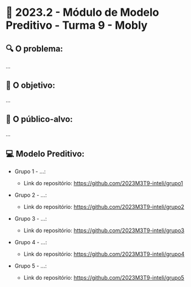 # 🙋‍ 2023.2 - Módulo de Modelo Preditivo - Turma 9 - Mobly

## :mag: O problema:

...

## :dart: O objetivo:

...


## :jigsaw: O público-alvo:

...

## :computer: Modelo Preditivo:

- Grupo 1 - ...:
  - Link do repositório: https://github.com/2023M3T9-inteli/grupo1

- Grupo 2 - ...:
  - Link do repositório: https://github.com/2023M3T9-inteli/grupo2
  
- Grupo 3 - ...:
  - Link do repositório: https://github.com/2023M3T9-inteli/grupo3
  
- Grupo 4 - ...: 
  - Link do repositório: https://github.com/2023M3T9-inteli/grupo4
  
- Grupo 5 - ...:
  - Link do repositório: https://github.com/2023M3T9-inteli/grupo5
